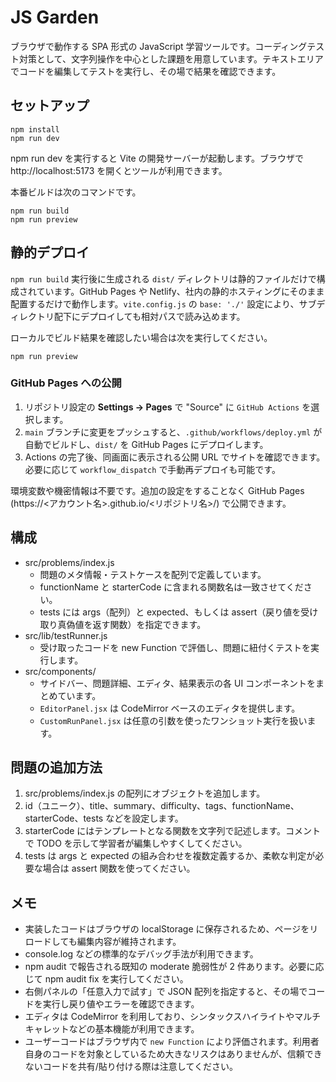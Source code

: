 # JS Garden

ブラウザで動作する SPA 形式の JavaScript 学習ツールです。コーディングテスト対策として、文字列操作を中心とした課題を用意しています。テキストエリアでコードを編集してテストを実行し、その場で結果を確認できます。

## セットアップ

    npm install
    npm run dev

npm run dev を実行すると Vite の開発サーバーが起動します。ブラウザで http://localhost:5173 を開くとツールが利用できます。

本番ビルドは次のコマンドです。

    npm run build
    npm run preview

## 静的デプロイ

`npm run build` 実行後に生成される `dist/` ディレクトリは静的ファイルだけで構成されています。GitHub Pages や Netlify、社内の静的ホスティングにそのまま配置するだけで動作します。`vite.config.js` の `base: './'` 設定により、サブディレクトリ配下にデプロイしても相対パスで読み込めます。

ローカルでビルド結果を確認したい場合は次を実行してください。

    npm run preview

### GitHub Pages への公開

1. リポジトリ設定の **Settings → Pages** で "Source" に `GitHub Actions` を選択します。
2. `main` ブランチに変更をプッシュすると、`.github/workflows/deploy.yml` が自動でビルドし、`dist/` を GitHub Pages にデプロイします。
3. Actions の完了後、同画面に表示される公開 URL でサイトを確認できます。必要に応じて `workflow_dispatch` で手動再デプロイも可能です。

環境変数や機密情報は不要です。追加の設定をすることなく GitHub Pages (https://<アカウント名>.github.io/<リポジトリ名>/) で公開できます。

## 構成

- src/problems/index.js
  - 問題のメタ情報・テストケースを配列で定義しています。
  - functionName と starterCode に含まれる関数名は一致させてください。
  - tests には args（配列）と expected、もしくは assert（戻り値を受け取り真偽値を返す関数）を指定できます。
- src/lib/testRunner.js
  - 受け取ったコードを new Function で評価し、問題に紐付くテストを実行します。
- src/components/
  - サイドバー、問題詳細、エディタ、結果表示の各 UI コンポーネントをまとめています。
  - `EditorPanel.jsx` は CodeMirror ベースのエディタを提供します。
  - `CustomRunPanel.jsx` は任意の引数を使ったワンショット実行を扱います。

## 問題の追加方法

1. src/problems/index.js の配列にオブジェクトを追加します。
2. id（ユニーク）、title、summary、difficulty、tags、functionName、starterCode、tests などを設定します。
3. starterCode にはテンプレートとなる関数を文字列で記述します。コメントで TODO を示して学習者が編集しやすくしてください。
4. tests は args と expected の組み合わせを複数定義するか、柔軟な判定が必要な場合は assert 関数を使ってください。

## メモ

- 実装したコードはブラウザの localStorage に保存されるため、ページをリロードしても編集内容が維持されます。
- console.log などの標準的なデバッグ手法が利用できます。
- npm audit で報告される既知の moderate 脆弱性が 2 件あります。必要に応じて npm audit fix を実行してください。
- 右側パネルの「任意入力で試す」で JSON 配列を指定すると、その場でコードを実行し戻り値やエラーを確認できます。
- エディタは CodeMirror を利用しており、シンタックスハイライトやマルチキャレットなどの基本機能が利用できます。
- ユーザーコードはブラウザ内で `new Function` により評価されます。利用者自身のコードを対象としているため大きなリスクはありませんが、信頼できないコードを共有/貼り付ける際は注意してください。
